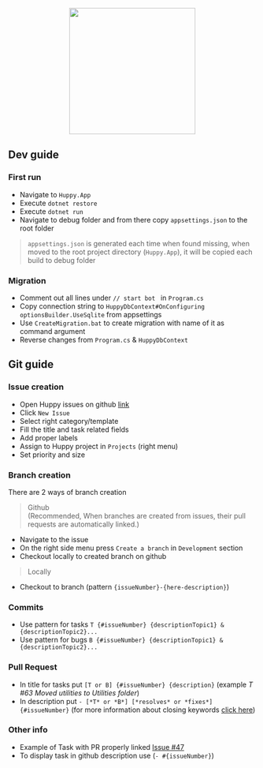 <p align="center">
<img width="256" src="https://images-ext-2.discordapp.net/external/Tfsh5HEdZUnaOHp7gWXx83i8qv6hd7MlIn7TMYHMeHk/%3Fsize%3D4096/https/cdn.discordapp.com/avatars/894305597569257492/bc6f202d62ad3ba1fedad317d21dabcc.png?width=870&height=870" />
</p>

## Dev guide
### First run
- Navigate to `Huppy.App`
- Execute `dotnet restore`
- Execute `dotnet run`
- Navigate to debug folder and from there copy `appsettings.json` to the root folder 

> `appsettings.json` is generated each time when found missing, when moved to the root project directory (`Huppy.App`), it will be copied each build to debug folder 

### Migration
- Comment out all lines under `// start bot ` in `Program.cs`
- Copy connection string to `HuppyDbContext#OnConfiguring` `optionsBuilder.UseSqlite` from appsettings
- Use `CreateMigration.bat` to create migration with name of it as command argument
- Reverse changes from `Program.cs` & `HuppyDbContext`

## Git guide
### Issue creation
- Open Huppy issues on github [link](https://github.com/HueByte/Huppy/issues)
- Click `New Issue`
- Select right category/template
- Fill the title and task related fields
- Add proper labels 
- Assign to Huppy project in `Projects` (right menu)
- Set priority and size

### Branch creation
There are 2 ways of branch creation
> Github 
<br>(Recommended, When branches are created from issues, their pull requests are automatically linked.)
- Navigate to the issue 
- On the right side menu press `Create a branch` in `Development` section
- Checkout locally to created branch on github

> Locally 
- Checkout to branch (pattern `{issueNumber}-{here-description}`)

### Commits
- Use pattern for tasks `T {#issueNumber} {descriptionTopic1} & {descriptionTopic2}...`
- Use pattern for bugs `B {#issueNumber} {descriptionTopic1} & {descriptionTopic2}...`

### Pull Request
- In title for tasks put `[T or B] {#issueNumber} {description}` (example *T #63 Moved utilities to Utilities folder*)
- In description put `- [*T* or *B*] [*resolves* or *fixes*] {#issueNumber}` (for more information about closing keywords [click here](https://docs.devart.com/studio-for-sql-server/source-controlling-databases/associating-commits-with-github-issues.html))

### Other info
- Example of Task with PR properly linked [Issue #47](https://github.com/HueByte/Huppy/issues/47)
- To display task in github description use (`- #{issueNumber}`)
